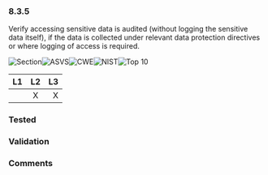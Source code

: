 ### 8.3.5 
Verify accessing sensitive data is audited (without logging the sensitive data itself), if the data is collected under relevant data protection directives or where logging of access is required.

![Section](https://img.shields.io/badge/V8-green.svg)![ASVS](https://img.shields.io/badge/ASVS-8.3.5-blue.svg)![CWE](https://img.shields.io/badge/CWE--red.svg)![NIST](https://img.shields.io/badge/NIST--important.svg)![Top 10](https://img.shields.io/badge/--lightgray.svg)

| L1| L2| L3|
| --|:--:|-:|
|  | X | X |

### Tested

### Validation

### Comments

        